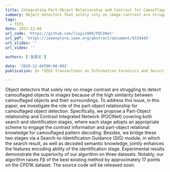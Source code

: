 ```yaml
---
title: Integrating Part-Object Relationship and Contrast for Camouflaged Object Detection
summary: Object detectors that solely rely on image contrast are struggling to detect camouflaged objects in images because of the high similarity between camouflaged objects and their surroundings. To address this issue, in this paper, we investigate the role of the part-object relationship for camouflaged object detection.
tags:
  - TIFS
date: 2021-12-04
url_code: 'https://github.com/liuyi1989/POCINet'
url_pdf: 'https://ieeexplore.ieee.org/abstract/document/9334445'
url_slides: ''
url_video: ''

authors: ['张鼎文']

date: '2020-12-04T00:00:00Z'
publication: In *IEEE Transactions on Information Forensics and Security*

---
```


Object detectors that solely rely on image contrast are struggling to detect camouflaged objects in images because of the high similarity between camouflaged objects and their surroundings. To address this issue, in this paper, we investigate the role of the part-object relationship for camouflaged object detection. Specifically, we propose a Part-Object relationship and Contrast Integrated Network (POCINet) covering both search and identification stages, where each stage adopts an appropriate scheme to engage the contrast information and part-object relational knowledge for camouflaged pattern decoding. Besides, we bridge these two stages via a Search-to-Identification Guidance (SIG) module, in which the search result, as well as decoded semantic knowledge, jointly enhances the features encoding ability of the identification stage. Experimental results demonstrate the superiority of our algorithm on three datasets. Notably, our algorithm raises Fβ of the best existing method by approximately 17 points on the CPD1K dataset. The source code will be released soon.